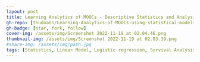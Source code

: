 ```yaml
---
layout: post
title: Learning Analytics of MOOCs - Descriptive Statistics and Analysis
gh-repo: [thudoann/Learning-Analytics-of-MOOCs-using-statistical-models-with-R]
gh-badge: [star, fork, follow]
cover-img: /assets/img/Screenshot 2022-11-19 at 02.04.46.png
thumbnail-img: /assets/img/Screenshot 2022-11-19 at 02.03.39.png
#share-img: /assets/img/path.jpg
tags: [Statistics, Linear Model, Logistic regression, Survival Analysis]
---
```


